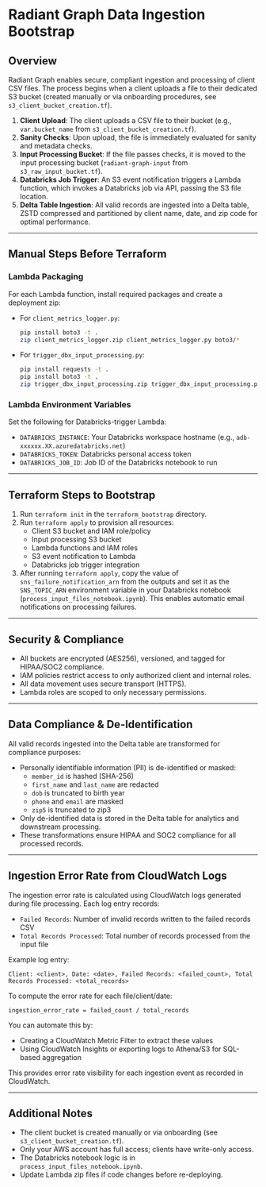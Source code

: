 # Radiant Graph Data Ingestion Bootstrap

## Overview
Radiant Graph enables secure, compliant ingestion and processing of client CSV files. The process begins when a client uploads a file to their dedicated S3 bucket (created manually or via onboarding procedures, see `s3_client_bucket_creation.tf`).

1. **Client Upload**: The client uploads a CSV file to their bucket (e.g., `var.bucket_name` from `s3_client_bucket_creation.tf`).
2. **Sanity Checks**: Upon upload, the file is immediately evaluated for sanity and metadata checks.
3. **Input Processing Bucket**: If the file passes checks, it is moved to the input processing bucket (`radiant-graph-input` from `s3_raw_input_bucket.tf`).
4. **Databricks Job Trigger**: An S3 event notification triggers a Lambda function, which invokes a Databricks job via API, passing the S3 file location.
5. **Delta Table Ingestion**: All valid records are ingested into a Delta table, ZSTD compressed and partitioned by client name, date, and zip code for optimal performance.

---

## Manual Steps Before Terraform

### Lambda Packaging
For each Lambda function, install required packages and create a deployment zip:

- For `client_metrics_logger.py`:
  ```bash
  pip install boto3 -t .
  zip client_metrics_logger.zip client_metrics_logger.py boto3/*
  ```
- For `trigger_dbx_input_processing.py`:
  ```bash
  pip install requests -t .
  pip install boto3 -t .
  zip trigger_dbx_input_processing.zip trigger_dbx_input_processing.py requests/* boto3/*
  ```

### Lambda Environment Variables
Set the following for Databricks-trigger Lambda:
- `DATABRICKS_INSTANCE`: Your Databricks workspace hostname (e.g., `adb-xxxxxx.XX.azuredatabricks.net`)
- `DATABRICKS_TOKEN`: Databricks personal access token
- `DATABRICKS_JOB_ID`: Job ID of the Databricks notebook to run

---

## Terraform Steps to Bootstrap

1. Run `terraform init` in the `terraform_bootstrap` directory.
2. Run `terraform apply` to provision all resources:
   - Client S3 bucket and IAM role/policy
   - Input processing S3 bucket
   - Lambda functions and IAM roles
   - S3 event notification to Lambda
   - Databricks job trigger integration
3. After running `terraform apply`, copy the value of `sns_failure_notification_arn` from the outputs and set it as the `SNS_TOPIC_ARN` environment variable in your Databricks notebook (`process_input_files_notebook.ipynb`). This enables automatic email notifications on processing failures.

---

## Security & Compliance
- All buckets are encrypted (AES256), versioned, and tagged for HIPAA/SOC2 compliance.
- IAM policies restrict access to only authorized client and internal roles.
- All data movement uses secure transport (HTTPS).
- Lambda roles are scoped to only necessary permissions.

---

## Data Compliance & De-Identification

All valid records ingested into the Delta table are transformed for compliance purposes:
- Personally identifiable information (PII) is de-identified or masked:
  - `member_id` is hashed (SHA-256)
  - `first_name` and `last_name` are redacted
  - `dob` is truncated to birth year
  - `phone` and `email` are masked
  - `zip5` is truncated to zip3
- Only de-identified data is stored in the Delta table for analytics and downstream processing.
- These transformations ensure HIPAA and SOC2 compliance for all processed records.

---

## Ingestion Error Rate from CloudWatch Logs

The ingestion error rate is calculated using CloudWatch logs generated during file processing. Each log entry records:
- `Failed Records`: Number of invalid records written to the failed records CSV
- `Total Records Processed`: Total number of records processed from the input file

Example log entry:
```
Client: <client>, Date: <date>, Failed Records: <failed_count>, Total Records Processed: <total_records>
```

To compute the error rate for each file/client/date:
```
ingestion_error_rate = failed_count / total_records
```

You can automate this by:
- Creating a CloudWatch Metric Filter to extract these values
- Using CloudWatch Insights or exporting logs to Athena/S3 for SQL-based aggregation

This provides error rate visibility for each ingestion event as recorded in CloudWatch.

---

## Additional Notes
- The client bucket is created manually or via onboarding (see `s3_client_bucket_creation.tf`).
- Only your AWS account has full access; clients have write-only access.
- The Databricks notebook logic is in `process_input_files_notebook.ipynb`.
- Update Lambda zip files if code changes before re-deploying.
